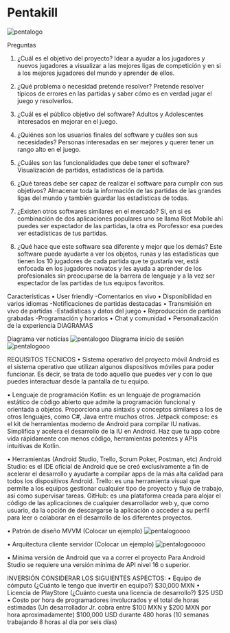 # Pentakill
![pentalogo](/pentakill.png"logo")

Preguntas
1.	¿Cuál es el objetivo del proyecto? Idear a ayudar a los jugadores y nuevos jugadores a visualizar a las mejores ligas de competición y en si a los mejores jugadores del mundo y aprender de ellos.

2.	¿Qué problema o necesidad pretende resolver? Pretende resolver típicos de errores en las partidas y saber cómo es en verdad jugar el juego y resolverlos.

3.	¿Cuál es el público objetivo del software? Adultos y Adolescentes interesados en mejorar en el juego.

4.	¿Quiénes son los usuarios finales del software y cuáles son sus necesidades? Personas interesadas en ser mejores y querer tener un rango alto en el juego.

5.	¿Cuáles son las funcionalidades que debe tener el software? Visualización de partidas, estadísticas de la partida.

6.	¿Qué tareas debe ser capaz de realizar el software para cumplir con sus objetivos? Almacenar toda la información de las partidas de las grandes ligas del mundo y también guardar las estadísticas de todas.

7.	¿Existen otros softwares similares en el mercado? Si, en si es combinación de dos aplicaciones populares uno se llama Riot Mobile ahí puedes ser espectador de las partidas, la otra es Porofessor esa puedes ver estadísticas de tus partidas.

8.	¿Qué hace que este software sea diferente y mejor que los demás? Este software puede ayudarte a ver los objetos, runas y las estadísticas que tienen los 10 jugadores de cada partida que te gustaría ver, está enfocada en los jugadores novatos y les ayuda a aprender de los profesionales sin preocuparse de la barrera de lenguaje y a la vez ser espectador de las partidas de tus equipos favoritos.

Características
•	User friendly                                              -Comentarios en vivo
•	Disponibilidad en varios idiomas               -Notificaciones de partidas destacadas
•	Transmisión en vivo de partidas                 -Estadísticas y datos del juego
•	Reproducción de partidas grabadas            -Programación y horarios
•	Chat y comunidad
•	Personalización de la experiencia
DIAGRAMAS

Diagrama ver noticias
![pentalogoo](/Diagramas/ver%20noticias.png"noticias")
Diagrama inicio de sesión
![pentalogooo](/Diagramas/inicio%20de%20sesion.png"sesion")
























REQUISITOS TECNICOS
• Sistema operativo del proyecto móvil 
Android es el sistema operativo que utilizan algunos dispositivos móviles para poder funcionar. Es decir, se trata de todo aquello que puedes ver y con lo que puedes interactuar desde la pantalla de tu equipo.

• Lenguaje de programación 
Kotlin: es un lenguaje de programación estático de código abierto que admite la programación funcional y orientada a objetos. Proporciona una sintaxis y conceptos similares a los de otros lenguajes, como C#, Java entre muchos otros. 
Jetpack compose: es el kit de herramientas moderno de Android para compilar IU nativas. Simplifica y acelera el desarrollo de la IU en Android. Haz que tu app cobre vida rápidamente con menos código, herramientas potentes y APIs intuitivas de Kotlin.


• Herramientas (Android Studio, Trello, Scrum Poker, Postman,  etc)
Android Studio: es el IDE oficial de Android que se creó exclusivamente a fin de acelerar el desarrollo y ayudarte a compilar apps de la más alta calidad para todos los dispositivos Android.
Trello: es una herramienta visual que permite a los equipos gestionar cualquier tipo de proyecto y flujo de trabajo, así como supervisar tareas.
GitHub: es una plataforma creada para alojar el código de las aplicaciones de cualquier desarrollador web y, que como usuario, da la opción de descargarse la aplicación o acceder a su perfil para leer o colaborar en el desarrollo de los diferentes proyectos.
 
• Patrón de diseño MVVM (Colocar un ejemplo) 
![pentalogoooo](/Diagramas/MVVM.png"mvvm")


• Arquitectura cliente servidor (Colocar un ejemplo)
![pentalogooooo](/Diagramas/CLIENTE-SERVIDOR.png"client")










• Mínima versión de Android que va a correr el proyecto
Para Android Studio se requiere una versión mínima de API nivel 16 o superior.

INVERSIÓN CONSIDERAR LOS SIGUIENTES ASPECTOS:
• Equipo de cómputo (¿Cuánto le tengo que invertir en equipo?) $30,000 MXN
• Licencia de PlayStore (¿Cuánto cuesta una licencia de desarrollo?) $25 USD
• Costo por hora de programadores involucrados y el total de horas estimadas (Un
desarrollador Jr. cobra entre $100 MXN y $200 MXN por hora aproximadamente)
$100,000 USD durante 480 horas (10 semanas trabajando 8 horas al día por seis días)




